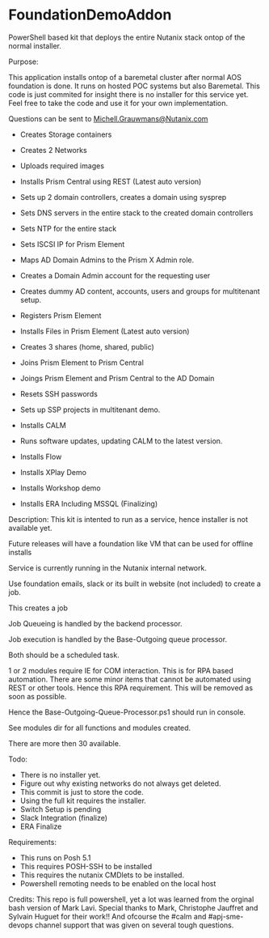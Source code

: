 # FoundationDemoAddon
PowerShell based kit that deploys the entire Nutanix stack ontop of the normal installer.

Purpose:

This application installs ontop of a baremetal cluster after normal AOS foundation is done.
It runs on hosted POC systems but also Baremetal.
This code is just commited for insight there is no installer for this service yet.
Feel free to take the code and use it for your own implementation. 

Questions can be sent to Michell.Grauwmans@Nutanix.com

* Creates Storage containers
* Creates 2 Networks
* Uploads required images
* Installs Prism Central using REST (Latest auto version)
* Sets up 2 domain controllers, creates a domain using sysprep
* Sets DNS servers in the entire stack to the created domain controllers
* Sets NTP for the entire stack
* Sets ISCSI IP for Prism Element
* Maps AD Domain Admins to the Prism X Admin role.
* Creates a Domain Admin account for the requesting user

* Creates dummy AD content, accounts, users and groups for multitenant setup.

* Registers Prism Element
* Installs Files in Prism Element (Latest auto version)
* Creates 3 shares (home, shared, public)
* Joins Prism Element to Prism Central
* Joings Prism Element and Prism Central to the AD Domain
 * Resets SSH passwords
* Sets up SSP projects in multitenant demo.
* Installs CALM
* Runs software updates, updating CALM to the latest version.
* Installs Flow
* Installs XPlay Demo
* Installs Workshop demo
* Installs ERA Including MSSQL (Finalizing)

Description:
This kit is intented to run as a service, hence installer is not available yet.

Future releases will have a foundation like VM that can be used for offline installs

Service is currently running in the Nutanix internal network.

Use foundation emails, slack or its built in website (not included) to create a job.

This creates a job

Job Queueing is handled by the backend processor.

Job execution is handled by the Base-Outgoing queue processor. 

Both should be a scheduled task. 

1 or 2 modules require IE for COM interaction. This is for RPA based automation. There are some minor items that cannot be automated using REST or other tools. Hence this RPA requirement. This will be removed as soon as possible. 

Hence the Base-Outgoing-Queue-Processor.ps1 should run in console.

See modules dir for all functions and modules created.

There are more then 30 available. 

Todo:
* There is no installer yet.
* Figure out why existing networks do not always get deleted.
* This commit is just to store the code. 
* Using the full kit requires the installer.
* Switch Setup is pending
* Slack Integration (finalize)
* ERA Finalize


Requirements:
* This runs on Posh 5.1
* This requires POSH-SSH to be installed
* This requires the nutanix CMDlets to be installed.
* Powershell remoting needs to be enabled on the local host

Credits:
This repo is full powershell, yet a lot was learned from the orginal bash version of Mark Lavi.
Special thanks to Mark, Christophe Jauffret and Sylvain Huguet for their work!!
And ofcourse the #calm and #apj-sme-devops channel support that was given on several tough questions. 
